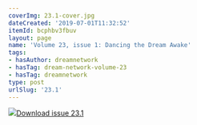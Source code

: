 ```yaml
---
coverImg: 23.1-cover.jpg
dateCreated: '2019-07-01T11:32:52'
itemId: bcphbv3fbuv
layout: page
name: 'Volume 23, issue 1: Dancing the Dream Awake'
tags:
- hasAuthor: dreamnetwork
- hasTag: dream-network-volume-23
- hasTag: dreamnetwork
type: post
urlSlug: '23.1'
---
```

<img class="card-journal-img" src="../images/23.1-rect.jpg"/><a href="../files/pdfs/Volume_23/23.1_dance.pdf" download="">Download issue 23.1</a>